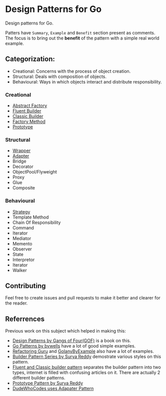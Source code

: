# Design Patterns for Go

Design patterns for Go. 

Patters have `Summary`, `Example` and `Benefit` section present as comments. The focus is to bring out the **benefit** of the pattern with a simple real world example.

## Categorization:
- Creational: Concerns with the process of object creation.
- Structural: Deals with composition of objects.
- Behavioural: Ways in which objects interact and distribute responsibility.

### Creational
- [Abstract Factory](./creational/abstract_factory.go)
- [Fluent Builder](./creational/fluent_builder.go)
- [Classic Builder](./creational/classic_builder.go)
- [Factory Method](./creational/factory_method.go)
- [Prototype](./creational/prototype.go)

### Structural
- [Wrapper](./structural/wrapper.go)
- [Adapter](./structural/adapter.go)
- Bridge
- Decorator
- ObjectPool/Flyweight
- Proxy
- Glue
- Composite

### Behavioural
- [Strategy](./behavioural/strategy.go)
- Template Method
- Chain Of Responsibility
- Command
- Iterator
- Mediator
- Memento
- Observer
- State
- Interpretor
- Iterator
- Walker

## Contributing

Feel free to create issues and pull requests to make it better and clearer for the reader.

## Referrences
Previous work on this subject which helped in making this:
- [Design Patterns by Gangs of Four(GOF)](https://en.wikipedia.org/wiki/Design_Patterns) is a book on this.
- [Go Patterns by bvwells](https://github.com/bvwells/go-patterns) have a lot of good simple examples.
- [Refactoring Guru](https://refactoring.guru/design-patterns/go) and [GolanyByExample](https://golangbyexample.com/all-design-patterns-golang/) also have a lot of examples.
- [Builder Pattern Series by Surya Reddy](https://devcharmander.medium.com/design-patterns-in-golang-the-builder-dac468a71194) demostrate various styles on this pattern.
- [Fluent and Classic builder pattern](https://medium.com/@sawomirkowalski/design-patterns-builder-fluent-interface-and-classic-builder-d16ad3e98f6c) separates the builder pattern into two types, internet is filled with confusing articles on it. There are actually 2 different builder patterns.
- [Prototype Pattern by Surya Reddy](https://devcharmander.medium.com/design-pattern-in-golang-prototype-e864522e4eeb)
- [DudeWhoCodes uses Adapater Pattern](https://dudewho.codes/adapter-pattern-in-go/)
